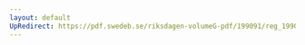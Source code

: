 ```yaml
---
layout: default
UpRedirect: https://pdf.swedeb.se/riksdagen-volumeG-pdf/199091/reg_199091/reg_199091_0823.pdf
---
```

